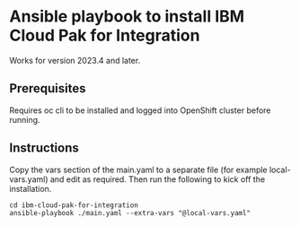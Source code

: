 # Ansible playbook to install IBM Cloud Pak for Integration

Works for version 2023.4 and later.

## Prerequisites
Requires oc cli to be installed and logged into OpenShift cluster before running.

## Instructions
Copy the vars section of the main.yaml to a separate file (for example local-vars.yaml) and edit as required. Then run the following to kick off the installation.
```shell
cd ibm-cloud-pak-for-integration
ansible-playbook ./main.yaml --extra-vars "@local-vars.yaml"
```